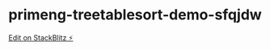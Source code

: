 # primeng-treetablesort-demo-sfqjdw

[Edit on StackBlitz ⚡️](https://stackblitz.com/edit/primeng-treetablesort-demo-tztx56)